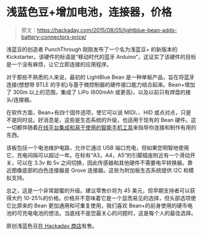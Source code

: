 # 浅蓝色豆+增加电池，连接器，价格

> 原文：<https://hackaday.com/2015/08/05/lightblue-bean-adds-battery-connectors-price/>

浅蓝豆的创造者 PunchThrough 刚刚发布了一个名为浅蓝豆+ 的新版本的 Kickstarter。该硬件的标语是“移动时代的蓝牙 Arduino”，这证实了该硬件的目标是一个没有麻烦，让它立即连接的应用程序。

对于那些不熟悉的人来说，最初的 LightBlue Bean 是一种单板产品，旨在将蓝牙连接(想想带 BTLE 的手机)与基于微控制器的硬件接口能力结合起来。Bean+增加了 300m 以上的范围，集成了 LiPo (600mAh 或更高)，以及以前只有焊盘的接头/连接器。

在软件方面，Bean+有四个固件选项，使它可以说 MIDI、、HID 或点对点，只是不是同时说。好消息是，这些是生态系统的升级，也适用于现有的 Bean 硬件。这一切都伴随着[在线平台集成和易于使用的智能手机工具](https://punchthrough.com/bean/)来指导你连接和制作有用的东西。

该板包括一个电池维护电路，允许它通过 USB 端口充电，但如果您明智地使用它，充电间隔可以超过一年。在标有“A3，A4，A5”的引脚插座附近有一个滑动开关，可以在 3.3v 和 5v 之间切换，因此传感器和其他硬件不需要电平转换器。靠近图像底部的白色连接器是 Grove 连接器。这些为附加板生态系统提供 I2C 和模拟支持。

总之，这是一个非常甜蜜的升级。建议零售价将为 45 美元，但早期支持者可以获得大约 10-25%的价格。价格并不意味着它是一个显而易见的选择，但头部选项使它比原来的 Bean 更加通用和可重复使用，我们喜欢 Bean+的前身使用的硬币电池的可充电电池的想法。当底线不是您最关心的问题时，这是每个人的最佳选择。

原创浅蓝色豆[在 Hackaday 商店](http://store.hackaday.com/products/lightblue-bean)有售。
